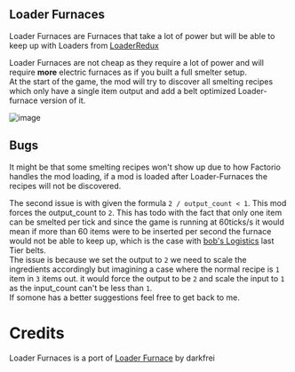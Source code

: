 ## Loader Furnaces
Loader Furnaces are Furnaces that take a lot of power but will be able to keep up with Loaders from [LoaderRedux](https://github.com/Yousei9/Loader-Redux)  

Loader Furnaces are not cheap as they require a lot of power and will require **more** electric furnaces as if you built a full smelter setup.  
At the start of the game, the mod will try to discover all smelting recipes which only have a single item output and add a belt optimized Loader-furnace version of it.

![image](https://shuvi.is-a-good-waifu.com/af9987.jpg)

## Bugs
It might be that some smelting recipes won't show up due to how Factorio handles the mod loading, if a mod is loaded after Loader-Furnaces the recipes will not be discovered.  

The second issue is with given the formula `2 / output_count < 1`. This mod forces the output_count to `2`. This has todo with the fact that only one item can be smelted per tick and since the game is running at 60ticks/s it would mean if more than 60 items were to be inserted per second the furnace would not be able to keep up, which is the case with [bob's Logistics](https://mods.factorio.com/mod/boblogistics) last Tier belts.  
The issue is because we set the output to `2` we need to scale the ingredients accordingly but imagining a case where the normal recipe is `1` item in `3` items out. it would force the output to be `2` and scale the input to `1` as the input_count can't be less than `1`.  
If somone has a better suggestions feel free to get back to me.

# Credits
Loader Furnaces is a port of [Loader Furnace](https://mods.factorio.com/mods/darkfrei/Loader-Furnace) by darkfrei
